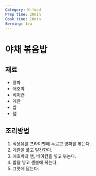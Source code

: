 ```yaml
---
Category: K-food
Prep time: 20min
Cook time: 10min
Serving: 1ea
---
```


# 야채 볶음밥

## 재료
* 양파
* 애호박
* 베이컨
* 계란
* 밥
* 햄

## 조리방법
1. 식용유를 프라이팬에 두르고 양파를 볶는다.
2. 계란을 풀고 밑간한다.
3. 애호박과 햄, 베이컨을 넣고 볶는다.
4. 밥을 넣고 센불에 볶는다.
5. 그릇에 담는다.